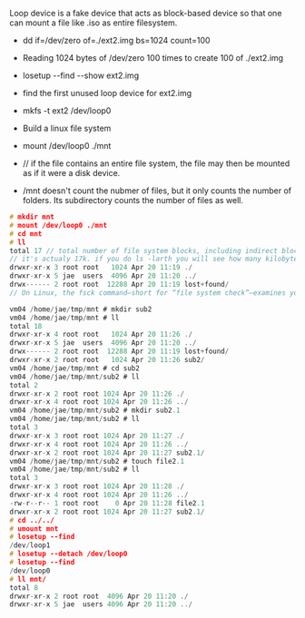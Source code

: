 Loop device is a fake device that acts as block-based device so that one can mount a file like .iso as entire filesystem. 

* dd if=/dev/zero of=./ext2.img bs=1024 count=100
* Reading 1024 bytes of /dev/zero 100 times to create 100 of ./ext2.img

* losetup --find --show ext2.img
* find the first unused loop device for ext2.img 

* mkfs -t ext2 /dev/loop0 
* Build a linux file system

* mount /dev/loop0 ./mnt
* // if the file contains an entire file system, the file may then be mounted as if it were a disk device.
* /mnt doesn't count the nubmer of files, but it only counts the number of folders. Its subdirectory counts the number of files as well. 

```c
# mkdir mnt
# mount /dev/loop0 ./mnt
# cd mnt
# ll
total 17 // total number of file system blocks, including indirect blocks, used by the listed files.
// it's actualy 17k. if you do ls -larth you will see how many kilobytes each file is taking up
drwxr-xr-x 3 root root   1024 Apr 20 11:19 ./
drwxr-xr-x 5 jae  users  4096 Apr 20 11:20 ../
drwx------ 2 root root  12288 Apr 20 11:19 lost+found/
// On Linux, the fsck command—short for “file system check”—examines your file systems for errors. fsck may find bits of “orphaned” or corrupted files in the file system. If it does, fsck removes those corrupted bits of data from the file system and places them in the lost+found folder.

vm04 /home/jae/tmp/mnt # mkdir sub2
vm04 /home/jae/tmp/mnt # ll
total 18
drwxr-xr-x 4 root root   1024 Apr 20 11:26 ./
drwxr-xr-x 5 jae  users  4096 Apr 20 11:20 ../
drwx------ 2 root root  12288 Apr 20 11:19 lost+found/
drwxr-xr-x 2 root root   1024 Apr 20 11:26 sub2/
vm04 /home/jae/tmp/mnt # cd sub2
vm04 /home/jae/tmp/mnt/sub2 # ll
total 2
drwxr-xr-x 2 root root 1024 Apr 20 11:26 ./
drwxr-xr-x 4 root root 1024 Apr 20 11:26 ../
vm04 /home/jae/tmp/mnt/sub2 # mkdir sub2.1
vm04 /home/jae/tmp/mnt/sub2 # ll
total 3
drwxr-xr-x 3 root root 1024 Apr 20 11:27 ./
drwxr-xr-x 4 root root 1024 Apr 20 11:26 ../
drwxr-xr-x 2 root root 1024 Apr 20 11:27 sub2.1/
vm04 /home/jae/tmp/mnt/sub2 # touch file2.1
vm04 /home/jae/tmp/mnt/sub2 # ll
total 3
drwxr-xr-x 3 root root 1024 Apr 20 11:28 ./
drwxr-xr-x 4 root root 1024 Apr 20 11:26 ../
-rw-r--r-- 1 root root    0 Apr 20 11:28 file2.1
drwxr-xr-x 2 root root 1024 Apr 20 11:27 sub2.1/
# cd ../../
# umount mnt
# losetup --find
/dev/loop1
# losetup --detach /dev/loop0
# losetup --find
/dev/loop0
# ll mnt/
total 8
drwxr-xr-x 2 root root  4096 Apr 20 11:20 ./
drwxr-xr-x 5 jae  users 4096 Apr 20 11:20 ../
```
